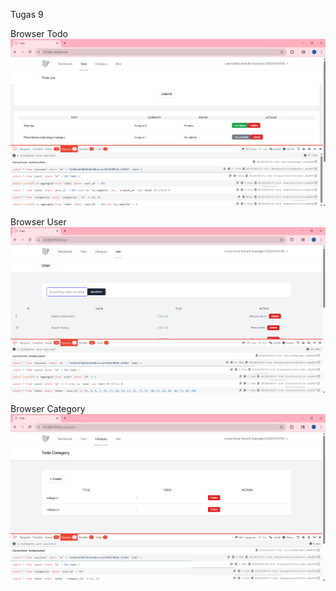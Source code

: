 Tugas 9

Browser Todo
![alt text](<screenshot/tugas9/Browser Todo.png>) 

Browser User
![alt text](<screenshot/tugas9/Browser User.png>)

Browser Category
![alt text](<screenshot/tugas9/Browser Category.png>) 